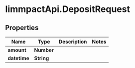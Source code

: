 # IimmpactApi.DepositRequest

## Properties
Name | Type | Description | Notes
------------ | ------------- | ------------- | -------------
**amount** | **Number** |  | 
**datetime** | **String** |  | 


